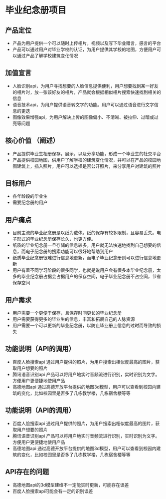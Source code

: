 
# 毕业纪念册项目

## 产品定位
- 产品为用户提供一个可以随时上传相片，视频以及写下毕业赠言，感言的平台
- 产品可以通过用户对毕业学校的认证，为用户提供其学校的地图，方便用户可以通过产品了解学校建筑变化情况 

## 加值宣言
* 人脸识别api，为用户寻找想要的人脸信息提供便利，用户想要找到某一好友的相片时，放一张该好友的相片，产品就会根据相似相片搜索快速找到相关的信息
* 语音技术api，为用户提供语音转文字的功能。用户可以通过语音进行文字信息的更迭
* 图像效果增强api，为用户解决上传的图像偏小、不清晰、被拉伸、过暗或过亮等问题

## 核心价值 （阐述）
* 产品提供毕业生相册保存，展示，以及分享功能，形成一个毕业生的社交平台
* 产品提供校园地图，供用户了解学校的建筑变化情况，并可以在产品的校园地图建筑上，插入照片，用户可以选择是否公开照片，来分享用户对建筑的照片

##  目标用户
* 各年龄段的毕业生
* 需要纪念册的用户

## 用户痛点 
* 目前主流的毕业纪念册是以纸为载体。纸的保存有较多限制，且容易丢失。电子形式的毕业纪念册保存长久，也更方便。
* 纸质的毕业纪念册一旦存储的信息较多，用户就无法快速地找到自己想要的信息，而电子纪念册的搜索功能可以很好地帮助到用户
* 纸质毕业纪念册很难进行信息地更新，而电子毕业纪念册则可以进行信息地更新
* 用户有着不同学习阶段的很多同学，也就是说用户会有很多本毕业纪念册，太多的毕业纪念册占据会占据用户的保存空间，电子毕业纪念册不占空间，节省保存空间

## 用户需求
* 用户需要一个更便于保存，且保存时间更长的毕业纪念册
* 用户需要获得更多的毕业生的信息，丰富和拓展自己的人脉资源
* 用户需要一个可以更新的毕业纪念册，以防止毕业册上信息的过时而导致的损失

## 功能说明（API的调用）
* 百度人脸搜索api
通过用户提供的照片，为用户搜索出相似度最高的图片，获取用户想要的照片
* 腾讯语音识别api
产品可以将用户地实时音频流进行识别，实时识别为文字。方便用户更便捷地使用产品
* 高德地图api
通过高德开放平台提供的地图3d模型，用户可以查看到校园内建筑的变化，比如校园里是否多了几栋教学楼，几栋宿舍楼等等


## 功能说明（API的调用）
* 百度人脸搜索api
通过用户提供的照片，为用户搜索出相似度最高的图片，获取用户想要的照片
* 腾讯语音识别api
产品可以将用户地实时音频流进行识别，实时识别为文字。方便用户更便捷地使用产品
* 高德地图api
通过高德开放平台提供的地图3d模型，用户可以查看到校园内建筑的变化，比如校园里是否多了几栋教学楼，几栋宿舍楼等等

## API存在的问题
* 高德地图api的3d模型建维不一定能实时更新，可能存在误差
* 百度人脸搜索api可能会有一定的识别误差
